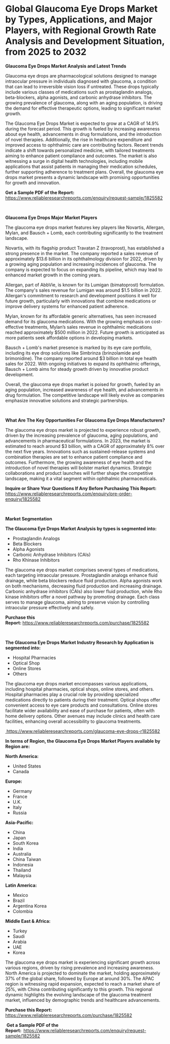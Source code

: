 <p><h1>Global Glaucoma Eye Drops Market by Types, Applications, and Major Players, with Regional Growth Rate Analysis and Development Situation, from 2025 to 2032</h1></p><p><strong>Glaucoma Eye Drops Market Analysis and Latest Trends</strong></p>
<p><p>Glaucoma eye drops are pharmacological solutions designed to manage intraocular pressure in individuals diagnosed with glaucoma, a condition that can lead to irreversible vision loss if untreated. These drops typically include various classes of medications such as prostaglandin analogs, beta-blockers, alpha agonists, and carbonic anhydrase inhibitors. The growing prevalence of glaucoma, along with an aging population, is driving the demand for effective therapeutic options, leading to significant market growth.</p><p>The Glaucoma Eye Drops Market is expected to grow at a CAGR of 14.9% during the forecast period. This growth is fueled by increasing awareness about eye health, advancements in drug formulations, and the introduction of novel therapies. Additionally, the rise in healthcare expenditure and improved access to ophthalmic care are contributing factors. Recent trends indicate a shift towards personalized medicine, with tailored treatments aiming to enhance patient compliance and outcomes. The market is also witnessing a surge in digital health technologies, including mobile applications that assist patients in managing their medication schedules, further supporting adherence to treatment plans. Overall, the glaucoma eye drops market presents a dynamic landscape with promising opportunities for growth and innovation.</p></p>
<p><strong>Get a Sample PDF of the Report:&nbsp;</strong> <a href="https://www.reliableresearchreports.com/enquiry/request-sample/1825582?utm_campaign=2724&utm_medium=2&utm_source=Github&utm_content=ia&utm_term=19042025&utm_id=glaucoma-eye-drops">https://www.reliableresearchreports.com/enquiry/request-sample/1825582</a></p>
<p>&nbsp;</p>
<p><strong>Glaucoma Eye Drops Major Market Players</strong></p>
<p><p>The glaucoma eye drops market features key players like Novartis, Allergan, Mylan, and Bausch + Lomb, each contributing significantly to the treatment landscape. </p><p>Novartis, with its flagship product Travatan Z (travoprost), has established a strong presence in the market. The company reported a sales revenue of approximately $13.6 billion in its ophthalmology division for 2022, driven by a growing aging population and increasing incidences of glaucoma. The company is expected to focus on expanding its pipeline, which may lead to enhanced market growth in the coming years.</p><p>Allergan, part of AbbVie, is known for its Lumigan (bimatoprost) formulation. The company's sales revenue for Lumigan was around $1.5 billion in 2022. Allergan's commitment to research and development positions it well for future growth, particularly with innovations that combine medications or improve delivery systems for enhanced patient adherence.</p><p>Mylan, known for its affordable generic alternatives, has seen increased demand for its glaucoma medications. With the growing emphasis on cost-effective treatments, Mylan’s sales revenue in ophthalmic medications reached approximately $500 million in 2022. Future growth is anticipated as more patients seek affordable options in developing markets.</p><p>Bausch + Lomb's market presence is marked by its eye care portfolio, including its eye drop solutions like Simbrinza (brinzolamide and brimonidine). The company reported around $3 billion in total eye health sales for 2022. With ongoing initiatives to expand its ophthalmic offerings, Bausch + Lomb aims for steady growth driven by innovative product development.</p><p>Overall, the glaucoma eye drops market is poised for growth, fueled by an aging population, increased awareness of eye health, and advancements in drug formulation. The competitive landscape will likely evolve as companies emphasize innovative solutions and strategic partnerships.</p></p>
<p>&nbsp;</p>
<p><strong>What Are The Key Opportunities For Glaucoma Eye Drops Manufacturers?</strong></p>
<p><p>The glaucoma eye drops market is projected to experience robust growth, driven by the increasing prevalence of glaucoma, aging populations, and advancements in pharmaceutical formulations. In 2023, the market is estimated to reach around $3 billion, with a CAGR of approximately 8% over the next five years. Innovations such as sustained-release systems and combination therapies are set to enhance patient compliance and outcomes. Furthermore, the growing awareness of eye health and the introduction of novel therapies will bolster market dynamics. Strategic collaborations and product launches will further shape the competitive landscape, making it a vital segment within ophthalmic pharmaceuticals.</p></p>
<p><strong>Inquire or Share Your Questions If Any Before Purchasing This Report:</strong> <a href="https://www.reliableresearchreports.com/enquiry/pre-order-enquiry/1825582?utm_campaign=2724&utm_medium=2&utm_source=Github&utm_content=ia&utm_term=19042025&utm_id=glaucoma-eye-drops">https://www.reliableresearchreports.com/enquiry/pre-order-enquiry/1825582</a></p>
<p>&nbsp;</p>
<p><strong>Market Segmentation</strong></p>
<p><strong>The Glaucoma Eye Drops Market Analysis by types is segmented into:</strong></p>
<p><ul><li>Prostaglandin Analogs</li><li>Beta Blockers</li><li>Alpha Agonists</li><li>Carbonic Anhydrase Inhibitors (CAIs)</li><li>Rho Khinase Inhibitors</li></ul></p>
<p><p>The glaucoma eye drops market comprises several types of medications, each targeting intraocular pressure. Prostaglandin analogs enhance fluid drainage, while beta blockers reduce fluid production. Alpha agonists work on both mechanisms, decreasing fluid production and increasing drainage. Carbonic anhydrase inhibitors (CAIs) also lower fluid production, while Rho kinase inhibitors offer a novel pathway by promoting drainage. Each class serves to manage glaucoma, aiming to preserve vision by controlling intraocular pressure effectively and safely.</p></p>
<p><strong>Purchase this Report:&nbsp;</strong><a href="https://www.reliableresearchreports.com/purchase/1825582?utm_campaign=2724&utm_medium=2&utm_source=Github&utm_content=ia&utm_term=19042025&utm_id=glaucoma-eye-drops">https://www.reliableresearchreports.com/purchase/1825582</a></p>
<p>&nbsp;</p>
<p><strong>The Glaucoma Eye Drops Market Industry Research by Application is segmented into:</strong></p>
<p><ul><li>Hospital Pharmacies</li><li>Optical Shop</li><li>Online Stores</li><li>Others</li></ul></p>
<p><p>The glaucoma eye drops market encompasses various applications, including hospital pharmacies, optical shops, online stores, and others. Hospital pharmacies play a crucial role by providing specialized medications directly to patients during their treatment. Optical shops offer convenient access to eye care products and consultations. Online stores facilitate wider availability and ease of purchase for patients, often with home delivery options. Other avenues may include clinics and health care facilities, enhancing overall accessibility to glaucoma treatments.</p></p>
<p><a href="https://www.reliableresearchreports.com/glaucoma-eye-drops-r1825582?utm_campaign=2724&utm_medium=2&utm_source=Github&utm_content=ia&utm_term=19042025&utm_id=glaucoma-eye-drops">&nbsp;https://www.reliableresearchreports.com/glaucoma-eye-drops-r1825582</a></p>
<p><strong>In terms of Region, the Glaucoma Eye Drops Market Players available by Region are:</strong></p>
<p>
    <p> <strong> North America: </strong>
        <ul>
            <li>United States</li>
            <li>Canada</li>
        </ul>
        </p> 
    <p> <strong> Europe: </strong>
        <ul>
            <li>Germany</li>
            <li>France</li>
            <li>U.K.</li>
            <li>Italy</li>
            <li>Russia</li>
        </ul>
        </p> 
    <p> <strong> Asia-Pacific: </strong>
        <ul>
            <li>China</li>
            <li>Japan</li>
            <li>South Korea</li>
            <li>India</li>
            <li>Australia</li>
            <li>China Taiwan</li>
            <li>Indonesia</li>
            <li>Thailand</li>
            <li>Malaysia</li>
        </ul>
        </p> 
    <p> <strong> Latin America: </strong>
        <ul>
            <li>Mexico</li>
            <li>Brazil</li>
            <li>Argentina Korea</li>
            <li>Colombia</li>
        </ul>
        </p> 
    <p> <strong> Middle East & Africa: </strong>
        <ul>
            <li>Turkey</li>
            <li>Saudi</li>
            <li>Arabia</li>
            <li>UAE</li>
            <li>Korea</li>
        </ul>
    </p>
    </p>
<p><p>The glaucoma eye drops market is experiencing significant growth across various regions, driven by rising prevalence and increasing awareness. North America is projected to dominate the market, holding approximately 37% of the global share, followed by Europe at around 30%. The APAC region is witnessing rapid expansion, expected to reach a market share of 25%, with China contributing significantly to this growth. This regional dynamic highlights the evolving landscape of the glaucoma treatment market, influenced by demographic trends and healthcare advancements.</p></p>
<p><strong>Purchase this Report: </strong><a href="https://www.reliableresearchreports.com/purchase/1825582?utm_campaign=2724&utm_medium=2&utm_source=Github&utm_content=ia&utm_term=19042025&utm_id=glaucoma-eye-drops">https://www.reliableresearchreports.com/purchase/1825582</a></p>
<p>&nbsp;<strong>Get a Sample PDF of the Report:&nbsp;&nbsp;</strong><a href="https://www.reliableresearchreports.com/enquiry/request-sample/1825582?utm_campaign=2724&utm_medium=2&utm_source=Github&utm_content=ia&utm_term=19042025&utm_id=glaucoma-eye-drops">https://www.reliableresearchreports.com/enquiry/request-sample/1825582</a></p>
<p><strong></strong></p>
<p><p></p><p></p><p></p></p>